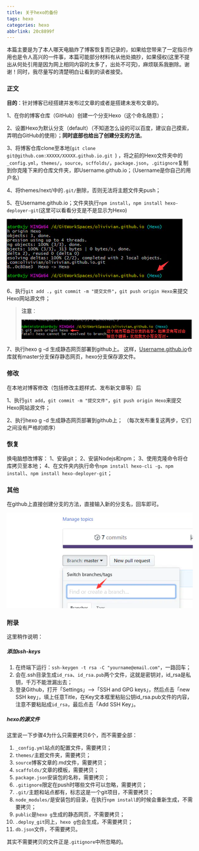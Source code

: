 ```yaml
---
title: 关于hexo的备份
tags: hexo
categories: hexo
abbrlink: 20c8899f
---
```





本篇主要是为了本人哪天电脑炸了博客恢复而记录的，如果给您带来了一定指示作用也是令人高兴的一件事，本篇可能部分材料有从他处摘抄，如果侵权(这里不提出从何处引用是因为网上相同内容的太多了，出处不可究)，麻烦联系我删除。谢谢！同时，我尽量写的清楚明白让看到的读者接受。

### 正文

**目的**：针对博客已经搭建并发布过文章的或者是搭建未发布文章的。

1、在你的博客仓库（GitHub）创建一个分支Hexo（这个命名随意）；

2、设置Hexo为默认分支（default）（不知道怎么设的可以百度，建议自己摸索，弄明白GitHub的使用）；**同时底部也给出了创建分支的方法**。

3、将博客仓库clone至本地(`git clone git@github.com:XXXXX/XXXXX.github.io.git `) ，将之前的Hexo文件夹中的
 `_config.yml`，`themes/`，`source`，`scffolds/`，`package.json`，`.gitignore`复制到你克隆下来的仓库文件夹，即Username.github.io；（Username是你自己的用户名）

4、将themes/next/中的`.git/`删除，否则无法将主题文件夹push；

5、在Username.github.io；文件夹执行`npm install`，`npm install hexo-deployer-git`(这里可以看看分支是不是显示为Hexo)

![1](关于hexo的备份/1.jpg)

6、执行`git add .`，`git commit -m "提交文件"`，`git push origin Hexo`来提交Hexo网站源文件；

> **注意**：
>
> ![2](关于hexo的备份/2.jpg)

7、执行hexo g -d 生成静态网页部署到github上。
 这样，[Username.github.io](https://links.jianshu.com/go?to=https%3A%2F%2Folivivian.github.io%2F)仓库就有master分支保存静态网页，hexo分支保存源文件。

### 修改

在本地对博客修改（包括修改主题样式、发布新文章等）后

1、执行`git add`，`git commit -m "提交文件"`，`git push origin Hexo`来提交Hexo网站源文件；

2、执行hexo g -d 生成静态网页部署到github上；
 （每次发布重复这两步，它们之间没有严格的顺序）

### 恢复

换电脑想改博客：
 1、安装git；
 2、安装Nodejs和npm；
 3、使用克隆命令将仓库拷贝至本地；
 4、在文件夹内执行命令`npm install hexo-cli -g`、`npm install`、`npm install hexo-deployer-git`；



### 其他

在github上直接创建分支的方法，直接输入新的分支名，回车即可。



![3](关于hexo的备份/3.jpg)

### 附录

这里稍作说明：

##### 添加ssh-keys

1. 在终端下运行：`ssh-keygen -t rsa -C "yourname@email.com"`，一路回车；
2. 会在.ssh目录生成`id_rsa`、`id_rsa.pub`两个文件，这就是密钥对，id_rsa是私钥，千万不能泄漏出去；
3. 登录Github，打开「Settings」-->「SSH and GPG keys」，然后点击「new SSH key」，填上任意Title，在Key文本框里粘贴公钥id_rsa.pub文件的内容，注意不要粘贴成`id_rsa`，最后点击「Add SSH Key」。

##### hexo的源文件

这里说一下步骤4为什么只需要拷贝6个，而不需要全部：

1. `_config.yml`站点的配置文件，需要拷贝；
2. `themes/`主题文件夹，需要拷贝；
3. `source`博客文章的.md文件，需要拷贝；
4. `scaffolds/`文章的模板，需要拷贝；
5. `package.json`安装包的名称，需要拷贝；
6. `.gitignore`限定在push时哪些文件可以忽略，需要拷贝；
7. `.git/`主题和站点都有，标志这是一个git项目，不需要拷贝；
8. `node_modules/`是安装包的目录，在执行`npm install`的时候会重新生成，不需要拷贝；
9. `public`是`hexo g`生成的静态网页，不需要拷贝；
10. `.deploy_git`同上，`hexo g`也会生成，不需要拷贝；
11. `db.json`文件，不需要拷贝。

其实不需要拷贝的文件正是`.gitignore`中所忽略的。

